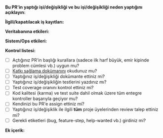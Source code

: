 **Bu PR'in yaptığı işi/değişikliği ve bu işi/değişikliği neden yaptığını açıklayın:**

[//]: # (Kısa ve net bir şekilde bu PR'e neden ihtiyaç var, ne iş/değişiklik yapıyor açıklanmalıdır.)

**İlgili/kapatılacak iş kayıtları:**

[//]: # (Bu PR merge edildiğinde hangi iş kayıtları kapatılacak ise `Closes`, `Fixes` gibi anahtar kelimeler ile birlikte ID numaralarını listeleyin. Kapatılmayan ancak referans verilecek iş kayıtları için `References` anahtar kelimesini kullanın.)

**Veritabanına etkileri:**

[//]: # (Bu PR merge edildiğinde veritabanı üzerinde herhangi bir değişiklik -migration, seed, add/drop vb.- yapılması gerekecek mi açıklayın.)

**Sistem/Ops etkileri:**

[//]: # (Bu PR merge edildiğinde sunucular üzerinde bir değişiklik - paket kurulması, buildpack eklenmesi vb. - yapılması gerekecek mi, açıklayın.)

**Kontrol listesi:**

* [ ] Açtığınız PR'in başlığı kurallara (sadece ilk harf büyük, emir kipinde problem cümlesi vb.) uygun mu?
* [ ] [Katkı sağlama dokümanını](https://github.com/omu/nokul/.github/CONTRIBUTING.md) okudunuz mu?
* [ ] Yaptığınız iş/değişikliği dokümante ettiniz mi?
* [ ] Yaptığınız iş/değişikliğin testlerini yazdınız mı?
* [ ] Test coverage oranını kontrol ettiniz mi?
* [ ] Kod kalitesi (karma) ve test suite dahil olmak üzere tüm entegre kontroller başarıyla geçiyor mu?
* [ ] Kendinizi bu PR'e assign ettiniz mi?
* [ ] Yaptığınız iş/değişiklik ile ilgili **tüm** proje üyelerinden review talep ettiniz mi?
* [ ] Gerekli etiketleri (bug, feature-step, help-wanted vb.) girdiniz mi?

**Ek içerik:**

[//]: # (Varsa kaynaklar, dış bağlantılar, ekran görüntüleri, örnek çözümler ve benzeri diğer kaynakları ekleyiniz.)
